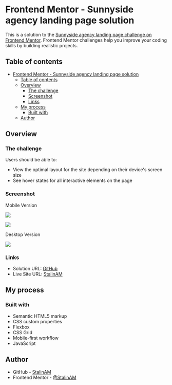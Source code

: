 # Frontend Mentor - Sunnyside agency landing page solution

This is a solution to the [Sunnyside agency landing page challenge on Frontend Mentor](https://www.frontendmentor.io/challenges/sunnyside-agency-landing-page-7yVs3B6ef). Frontend Mentor challenges help you improve your coding skills by building realistic projects.

## Table of contents

- [Frontend Mentor - Sunnyside agency landing page solution](#frontend-mentor---sunnyside-agency-landing-page-solution)
  - [Table of contents](#table-of-contents)
  - [Overview](#overview)
    - [The challenge](#the-challenge)
    - [Screenshot](#screenshot)
    - [Links](#links)
  - [My process](#my-process)
    - [Built with](#built-with)
  - [Author](#author)

## Overview

### The challenge

Users should be able to:

- View the optimal layout for the site depending on their device's screen size
- See hover states for all interactive elements on the page

### Screenshot

Mobile Version

![](./assets/images/readme/screenshot1.png.jpg)

![](./assets/images/readme/screenshot2.png.jpg)

Desktop Version

![](./assets/images/readme/screenshot3.png.jpg)

### Links

- Solution URL: [GitHub](https://github.com/StalinAM/sunny-agengy.git)
- Live Site URL: [StalinAM](https://stalinam.github.io/sunny-agengy/)

## My process

### Built with

- Semantic HTML5 markup
- CSS custom properties
- Flexbox
- CSS Grid
- Mobile-first workflow
- JavaScript

## Author

- GitHub - [StalinAM](https://github.com/StalinAM)
- Frontend Mentor - [@StalinAM](https://www.frontendmentor.io/profile/StalinAM)
